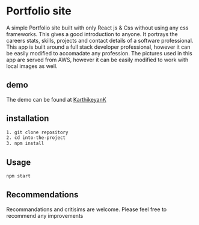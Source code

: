 # Portfolio site
A simple Portfolio site built with only React js & Css without using any css frameworks. This gives a good introduction to anyone. It portrays the careers stats, skills, projects and contact details of a software professional. This app is built around a full stack developer professional, however it can be easily modified to accomadate any profession. The pictures used in this app are served from AWS, however it can be easily modified to work with local images as well. 

## demo
The demo can be found at [KarthikeyanK]('www.karthikeyank.com')

## installation

```bash
1. git clone repository
2. cd into-the-project
3. npm install
```

## Usage

```bash
npm start
```

## Recommendations

Recommandations and critisims are welcome. Please feel free to recommend any improvements

